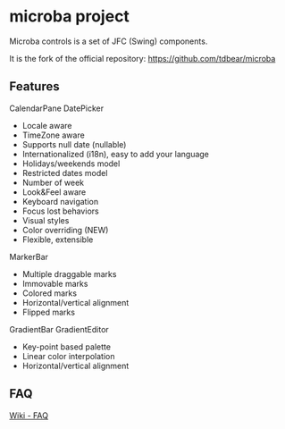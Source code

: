 microba project
=======
Microba controls is a set of JFC (Swing) components.

It is the fork of the official repository: https://github.com/tdbear/microba

Features
---------
CalendarPane
DatePicker

* Locale aware
* TimeZone aware
* Supports null date (nullable)
* Internationalized (i18n), easy to add your language
* Holidays/weekends model
* Restricted dates model
* Number of week
* Look&Feel aware
* Keyboard navigation
* Focus lost behaviors
* Visual styles
* Color overriding (NEW)
* Flexible, extensible

MarkerBar
* Multiple draggable marks
* Immovable marks
* Colored marks
* Horizontal/vertical alignment
* Flipped marks

GradientBar
GradientEditor
* Key-point based palette
* Linear color interpolation
* Horizontal/vertical alignment

FAQ
-----------
[Wiki - FAQ](https://github.com/tdbear/microba/wiki/FAQ)
		
